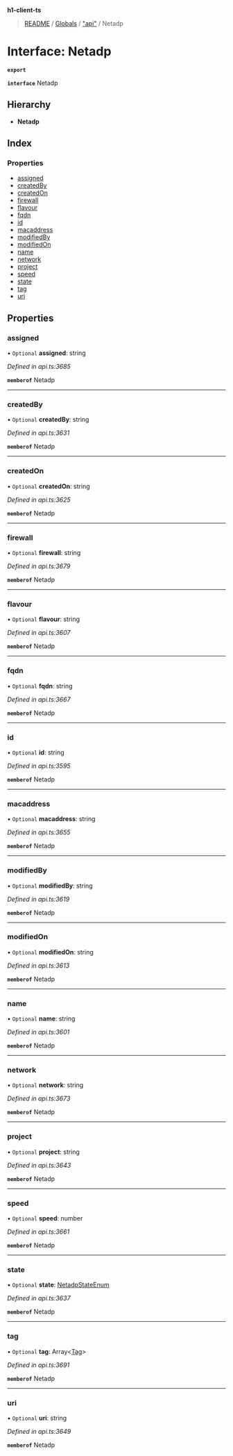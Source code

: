 **h1-client-ts**

> [README](../README.md) / [Globals](../globals.md) / ["api"](../modules/_api_.md) / Netadp

# Interface: Netadp

**`export`** 

**`interface`** Netadp

## Hierarchy

* **Netadp**

## Index

### Properties

* [assigned](_api_.netadp.md#assigned)
* [createdBy](_api_.netadp.md#createdby)
* [createdOn](_api_.netadp.md#createdon)
* [firewall](_api_.netadp.md#firewall)
* [flavour](_api_.netadp.md#flavour)
* [fqdn](_api_.netadp.md#fqdn)
* [id](_api_.netadp.md#id)
* [macaddress](_api_.netadp.md#macaddress)
* [modifiedBy](_api_.netadp.md#modifiedby)
* [modifiedOn](_api_.netadp.md#modifiedon)
* [name](_api_.netadp.md#name)
* [network](_api_.netadp.md#network)
* [project](_api_.netadp.md#project)
* [speed](_api_.netadp.md#speed)
* [state](_api_.netadp.md#state)
* [tag](_api_.netadp.md#tag)
* [uri](_api_.netadp.md#uri)

## Properties

### assigned

• `Optional` **assigned**: string

*Defined in api.ts:3685*

**`memberof`** Netadp

___

### createdBy

• `Optional` **createdBy**: string

*Defined in api.ts:3631*

**`memberof`** Netadp

___

### createdOn

• `Optional` **createdOn**: string

*Defined in api.ts:3625*

**`memberof`** Netadp

___

### firewall

• `Optional` **firewall**: string

*Defined in api.ts:3679*

**`memberof`** Netadp

___

### flavour

• `Optional` **flavour**: string

*Defined in api.ts:3607*

**`memberof`** Netadp

___

### fqdn

• `Optional` **fqdn**: string

*Defined in api.ts:3667*

**`memberof`** Netadp

___

### id

• `Optional` **id**: string

*Defined in api.ts:3595*

**`memberof`** Netadp

___

### macaddress

• `Optional` **macaddress**: string

*Defined in api.ts:3655*

**`memberof`** Netadp

___

### modifiedBy

• `Optional` **modifiedBy**: string

*Defined in api.ts:3619*

**`memberof`** Netadp

___

### modifiedOn

• `Optional` **modifiedOn**: string

*Defined in api.ts:3613*

**`memberof`** Netadp

___

### name

• `Optional` **name**: string

*Defined in api.ts:3601*

**`memberof`** Netadp

___

### network

• `Optional` **network**: string

*Defined in api.ts:3673*

**`memberof`** Netadp

___

### project

• `Optional` **project**: string

*Defined in api.ts:3643*

**`memberof`** Netadp

___

### speed

• `Optional` **speed**: number

*Defined in api.ts:3661*

**`memberof`** Netadp

___

### state

• `Optional` **state**: [NetadpStateEnum](../enums/_api_.netadpstateenum.md)

*Defined in api.ts:3637*

**`memberof`** Netadp

___

### tag

• `Optional` **tag**: Array\<[Tag](_api_.tag.md)>

*Defined in api.ts:3691*

**`memberof`** Netadp

___

### uri

• `Optional` **uri**: string

*Defined in api.ts:3649*

**`memberof`** Netadp
